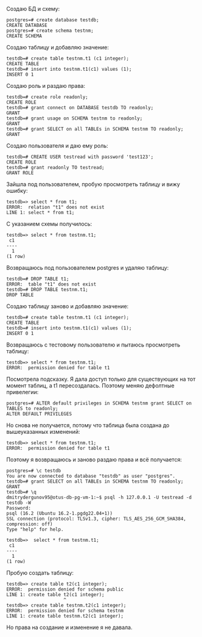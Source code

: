 Создаю БД и схему:
```
postgres=# create database testdb;
CREATE DATABASE
postgres=# create schema testnm;
CREATE SCHEMA
```
Создаю таблицу и добавляю значение:
```
testdb=# create table testnm.t1 (c1 integer);
CREATE TABLE
testdb=# insert into testnm.t1(c1) values (1);
INSERT 0 1
```
Создаю роль и раздаю права:
```
testdb=# create role readonly;
CREATE ROLE
testdb=# grant connect on DATABASE testdb TO readonly;
GRANT
testdb=# grant usage on SCHEMA testnm to readonly;
GRANT
testdb=# grant SELECT on all TABLEs in SCHEMA testnm TO readonly;
GRANT
```
Создаю пользователя и даю ему роль:
```
testdb=# CREATE USER testread with password 'test123';
CREATE ROLE
testdb=# grant readonly TO testread;
GRANT ROLE
```
Зайшла под пользователем, пробую просмотреть таблицу и вижу ошибку:
```
testdb=> select * from t1;
ERROR:  relation "t1" does not exist
LINE 1: select * from t1;
```
С указанием схемы получилось:
```
testdb=> select * from testnm.t1;
 c1
----
  1
(1 row)
```
Возвращаюсь под пользователем postgres и удаляю таблицу:
```
testdb=# DROP TABLE t1;
ERROR:  table "t1" does not exist
testdb=# DROP TABLE testnm.t1;
DROP TABLE
```
Создаю таблицу заново и добавляю значение:
```
testdb=# create table testnm.t1 (c1 integer);
CREATE TABLE
testdb=# insert into testnm.t1(c1) values (1);
INSERT 0 1
```
Возвращаюсь с тестовому пользователю и пытаюсь просмотреть таблицу:
```
testdb=> select * from testnm.t1;
ERROR:  permission denied for table t1
```
Посмотрела подсказку. Я дала доступ только для существующих на тот момент таблиц, а t1 пересоздалась. Поэтому меняю дефолтные привелегии: 
```
postgres=# ALTER default privileges in SCHEMA testnm grant SELECT on TABLES to readonly;
ALTER DEFAULT PRIVILEGES
```
Но снова не получается, потому что таблица была создана до вышеуказанных изменений:
```
testdb=> select * from testnm.t1;
ERROR:  permission denied for table t1
```
Поэтому я возвращаюсь и заново раздаю права и всё получается:
```
postgres=# \c testdb
You are now connected to database "testdb" as user "postgres".
testdb=# grant SELECT on all TABLEs in SCHEMA testnm TO readonly;
GRANT
testdb=# \q
dmitrydergunov95@otus-db-pg-vm-1:~$ psql -h 127.0.0.1 -U testread -d testdb -W
Password:
psql (16.2 (Ubuntu 16.2-1.pgdg22.04+1))
SSL connection (protocol: TLSv1.3, cipher: TLS_AES_256_GCM_SHA384, compression: off)
Type "help" for help.

testdb=>  select * from testnm.t1;
 c1
----
  1
(1 row)
```
Пробую создать таблицу:
```
testdb=> create table t2(c1 integer);
ERROR:  permission denied for schema public
LINE 1: create table t2(c1 integer);
                     ^
testdb=> create table testnm.t2(c1 integer);
ERROR:  permission denied for schema testnm
LINE 1: create table testnm.t2(c1 integer);
```
Но права на создание и изменение я не давала. 
